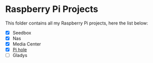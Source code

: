 # Raspberry Pi Projects

This folder contains all my Raspberry Pi projects, here the list below:

- [x] Seedbox
- [x] Nas
- [x] Media Center
- [x] [Pi hole](pi_hole.md)
- [ ] Gladys